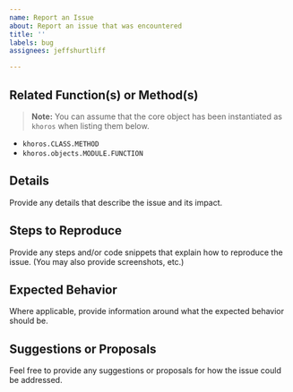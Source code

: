 ```yaml
---
name: Report an Issue
about: Report an issue that was encountered
title: ''
labels: bug
assignees: jeffshurtliff

---
```


## Related Function(s) or Method(s)
> **Note:** You can assume that the core object has been instantiated as `khoros` when listing them below.
- `khoros.CLASS.METHOD`
- `khoros.objects.MODULE.FUNCTION`

## Details
Provide any details that describe the issue and its impact.

## Steps to Reproduce
Provide any steps and/or code snippets that explain how to reproduce the issue. (You may also provide screenshots, etc.)

## Expected Behavior
Where applicable, provide information around what the expected behavior should be.

## Suggestions or Proposals
Feel free to provide any suggestions or proposals for how the issue could be addressed.
